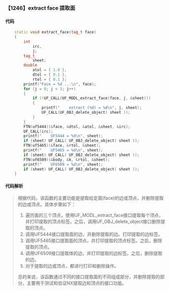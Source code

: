 ### 【1246】extract face 提取面

#### 代码

```cpp
    static void extract_face(tag_t face)  
    {  
        int  
            irc,  
            j;  
        tag_t  
            sheet;  
        double  
            atol = { 1.0 },  
            dtol = { 0.1 },  
            rtol = { 0.1 };  
        printf("Face = %d ...\n", face);  
        for (j = 0; j < 3; j++)  
        {  
            if (!UF_CALL(UF_MODL_extract_face(face, j, &sheet)))  
            {  
                printf("    extract (%d) = %d\n", j, sheet);  
                UF_CALL(UF_OBJ_delete_object( sheet ));  
            }  
        }  
        FTN(uf5444)(&face, &dtol, &atol, &sheet, &irc);  
        UF_CALL(irc);  
        printf("    UF5444 = %d\n", sheet);  
        if (sheet) UF_CALL( UF_OBJ_delete_object( sheet ));  
        FTN(uf5465)(&face, &rtol, &sheet);  
        printf("    UF5465 = %d\n", sheet);  
        if (sheet) UF_CALL( UF_OBJ_delete_object( sheet ));  
        FTN(uf6509)(&body, &k, &rtol, &sheet);  
        printf("    UF6509 = %d\n", sheet);  
        if (sheet) UF_CALL( UF_OBJ_delete_object( sheet ));  
    }

```

#### 代码解析

> 根据代码，该函数的主要功能是提取给定面(face)的边或顶点，并删除提取的边或顶点。具体步骤如下：
>
> 1. 遍历面的三个顶点，使用UF_MODL_extract_face接口提取每个顶点，并打印提取的顶点标签。之后，调用UF_OBJ_delete_object接口删除提取的顶点。
> 2. 调用UF5444接口提取面的边，并删除提取的边。打印提取的边标签。
> 3. 调用UF5465接口提取面的顶点，并打印提取的顶点标签。之后，删除提取的顶点。
> 4. 调用UF6509接口提取体的边，并打印提取的边标签。之后，删除提取的边。
> 5. 对于提取的边或顶点，都进行打印和删除操作。
>
> 总的来说，该函数通过不同的接口提取面的不同组成部分，并删除提取的部分，主要用于测试和验证NX提取边和顶点的接口功能。
>

